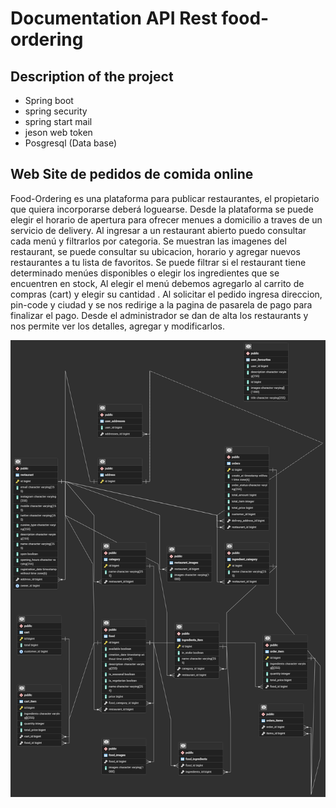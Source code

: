 # Documentation API Rest food-ordering
## Description of the project

- Spring boot
- spring security
- spring start mail
- jeson web token
- Posgresql (Data base)


## Web Site de pedidos de comida online
 Food-Ordering es una plataforma para publicar restaurantes, el propietario que quiera incorporarse deberá loguearse.
 Desde la plataforma se puede elegir el horario de apertura para ofrecer menues a domicilio a traves de un servicio de delivery. 
 Al ingresar a un restaurant abierto puedo consultar cada menú y filtrarlos por categoria. Se muestran las imagenes del restaurant, se puede consultar su ubicacion, horario y agregar nuevos restaurantes a tu lista de favoritos.
 Se puede filtrar si el restaurant tiene determinado menúes disponibles o elegir los ingredientes que se encuentren en stock, 
 Al elegir el menú debemos agregarlo al carrito de compras (cart) y elegir su cantidad .
 Al solicitar el pedido ingresa direccion, pin-code y ciudad y se nos redirige a la pagina de pasarela de pago para finalizar el pago.
 Desde el administrador se dan de alta los restaurants y nos permite ver los detalles, agregar y modificarlos.

 
![01.pgerd.png](01.pgerd.png)
